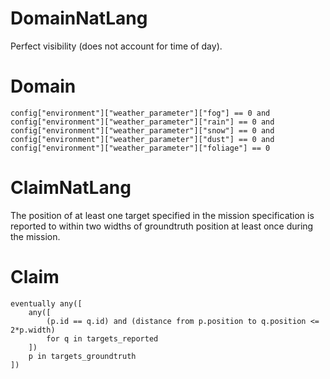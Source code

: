 # DomainNatLang
Perfect visibility (does not account for time of day).

# Domain
```
config["environment"]["weather_parameter"]["fog"] == 0 and
config["environment"]["weather_parameter"]["rain"] == 0 and
config["environment"]["weather_parameter"]["snow"] == 0 and
config["environment"]["weather_parameter"]["dust"] == 0 and
config["environment"]["weather_parameter"]["foliage"] == 0
```

# ClaimNatLang
The position of at least one target specified in the mission specification is reported to within two
widths of groundtruth position at least once during the mission.

# Claim
```
eventually any([
    any([
        (p.id == q.id) and (distance from p.position to q.position <= 2*p.width)
        for q in targets_reported
    ])
    p in targets_groundtruth
])
```